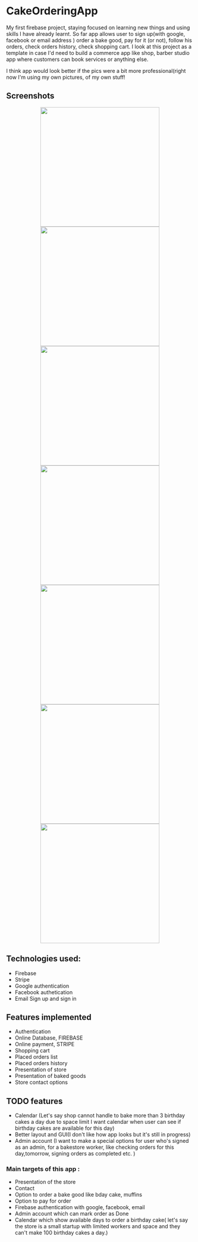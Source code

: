 # CakeOrderingApp

My first firebase project, staying focused on learning new things and using skills I have already learnt. So far app allows user to sign up(with google, facebook or email address ) order a bake good, pay for it (or not), follow his orders, check orders history, check shopping cart. I look at this project as a template in case I'd need to build a commerce app like shop, barber studio app where customers can book services or anything else.

I think app would look better if the pics were a bit more professional(right now I'm using my own pictures, of my own stuff!
## Screenshots

<p align="center">
 <img src="https://user-images.githubusercontent.com/70368829/112008343-0f840980-8b2e-11eb-96b9-cf85604e6054.png" width="320">
   <img src="https://user-images.githubusercontent.com/70368829/112008351-10b53680-8b2e-11eb-8b4d-15106a3f40db.png" width="320">
 <img src="https://user-images.githubusercontent.com/70368829/112008362-14e15400-8b2e-11eb-92bb-53890be243c8.png" width="320">
  <img src="https://user-images.githubusercontent.com/70368829/112008366-14e15400-8b2e-11eb-97df-c8dba188156b.png" width="320">
   <img src="https://user-images.githubusercontent.com/70368829/112008372-1743ae00-8b2e-11eb-98b9-ace3f9c0b1fc.png" width="320">
   <img src="https://user-images.githubusercontent.com/70368829/112008376-17dc4480-8b2e-11eb-9ecc-02cda98edd04.png" width="320">
   <img src="https://user-images.githubusercontent.com/70368829/112008385-1a3e9e80-8b2e-11eb-8fd6-f2255218f722.png" width="320">
</p>


## Technologies used: 
- Firebase
- Stripe
- Google authentication
- Facebook authetication
- Email Sign up and sign in


## Features implemented
- Authentication
- Online Database, FIREBASE
- Online payment, STRIPE
- Shopping cart
- Placed orders list
- Placed orders history
- Presentation of store
- Presentation of baked goods
- Store contact options

## TODO features
- Calendar (Let's say shop cannot handle to bake more than 3 birthday cakes a day due to space limit I want calendar when user can see if birthday cakes are available for this day)
- Better layout and GUI(I don't like how app looks but it's still in progress)
- Admin account (I want to make a special options for user who's signed as an admin, for a bakestore worker, like checking orders for this day,tomorrow, signing orders as completed etc. )



### Main targets of this app : 
- Presentation of the store
- Contact 
- Option to order a bake good like bday cake, muffins
- Option to pay for order
- Firebase authentication with google, facebook, email
- Admin account which can mark order as Done 
- Calendar which show available days to order a birthday cake( let's say the store is a small startup with limited workers and space and they can't make 100 birthday cakes a day.)
